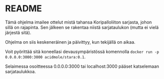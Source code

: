 # README

Tämä ohjelma imailee ottelut mistä tahansa Koripalloliiton sarjasta, johon sillä on rajapinta. Sen jälkeen se rakentaa niistä sarjataulukon (mutta ei vielä järjestä sitä).

Ohjelma on siis keskeneräinen ja päivittyy, kun tekijällä on aikaa.

Voit pyörittää sitä koneellasi devausympäristössä komennolla 
```docker run -p 0.0.0.0:3000:3000 acidmole/stara:0.1```.

Selaimessa osoitteessa 0.0.0.0:3000 tai localhost:3000 pääset katselemaan sarjataulukkoa.

